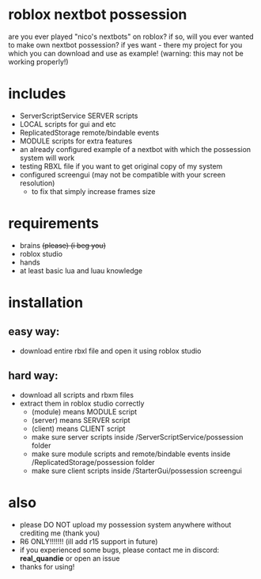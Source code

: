 # roblox nextbot possession
are you ever played "nico's nextbots" on roblox?
if so, will you ever wanted to make own nextbot possession?
if yes want - there my project for you which you can download and use as example!
(warning: this may not be working properly!)

# includes
- ServerScriptService SERVER scripts
- LOCAL scripts for gui and etc
- ReplicatedStorage remote/bindable events
- MODULE scripts for extra features
- an already configured example of a nextbot with which the possession system will work
- testing RBXL file if you want to get original copy of my system
- configured screengui (may not be compatible with your screen resolution)
  - to fix that simply increase frames size

# requirements
- brains ~~(please) (i beg you)~~
- roblox studio
- hands
- at least basic lua and luau knowledge

# installation
## easy way:
- download entire rbxl file and open it using roblox studio
## hard way:
- download all scripts and rbxm files
- extract them in roblox studio correctly
  - (module) means MODULE script
  - (server) means SERVER script
  - (client) means CLIENT script
  - make sure server scripts inside /ServerScriptService/possession folder
  - make sure module scripts and remote/bindable events inside /ReplicatedStorage/possession folder
  - make sure client scripts inside /StarterGui/possession screengui

# also
- please DO NOT upload my possession system anywhere without crediting me (thank you)
- R6 ONLY!!!!!!! (ill add r15 support in future)
- if you experienced some bugs, please contact me in discord: **real_quandie** or open an issue
- thanks for using!
